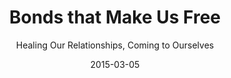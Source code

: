 ---
date: 2015-03-05
dateYear: 2015
isbn: 9781573459198
title: Bonds that Make Us Free
subtitle: Healing Our Relationships, Coming to Ourselves
description: "Life can be sweet. Our relationships with friends, spouses, colleagues, and family members can be wonderfully rewarding. They can also bring heartache, frustration, anxiety, and anger. We all know the difference between times when we feel open, generous and at ease with people versus times when we are guarded, defensive, and on edge. Why do we get trapped in negative emotions when it's clear that life is so much fuller and richer when we are free of them? Bonds That Make Us Free is a ground-breaking book that suggests the remedy for our troubling emotions by addressing their root causes. You'll learn how, in ways we scarcely suspect, we are responsible for feelings like anger, envy, and insecurity that we have blamed on others."
cover: cover-bonds-that-make-us-free.jpeg
coverGoogle: https://books.google.com/books/content?id=nAUIAAAACAAJ&printsec=frontcover&img=1&zoom=1&source=gbs_api
pageCount: 346
authors: C. Terry Warner
publishers: Shadow Mountain
published: 2001
publishedYear: 2000
shelves:
- non-fiction
---
